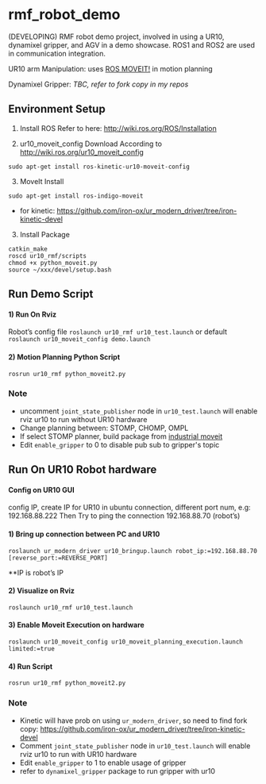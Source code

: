 # rmf_robot_demo
(DEVELOPING) RMF robot demo project, involved in using a UR10, dynamixel gripper, and AGV in a demo showcase.
ROS1 and ROS2 are used in communication integration.

UR10 arm Manipulation: uses [ROS MOVEIT!](https://moveit.ros.org) in motion planning

Dynamixel Gripper: *TBC, refer to fork copy in my repos*


## Environment Setup
1) Install ROS
   Refer to here: http://wiki.ros.org/ROS/Installation

2) ur10_moveit_config Download
According to http://wiki.ros.org/ur10_moveit_config
```
sudo apt-get install ros-kinetic-ur10-moveit-config
````

3) MoveIt Install 
```
sudo apt-get install ros-indigo-moveit
````
* for kinetic:
	https://github.com/iron-ox/ur_modern_driver/tree/iron-kinetic-devel

3) Install Package
```
catkin_make
roscd ur10_rmf/scripts
chmod +x python_moveit.py
source ~/xxx/devel/setup.bash
````

## Run Demo Script

#### 1) Run On Rviz
Robot’s config file
`roslaunch ur10_rmf ur10_test.launch` or default `roslaunch ur10_moveit_config demo.launch`

#### 2) Motion Planning Python Script
```
rosrun ur10_rmf python_moveit2.py
````

### Note
- uncomment `joint_state_publisher` node in `ur10_test.launch` will enable rviz ur10 to run without UR10 hardware 
- Change planning between: STOMP, CHOMP, OMPL
- If select STOMP planner, build package from [industrial moveit](https://github.com/ros-industrial/industrial_moveit)
- Edit `enable_gripper` to 0 to disable pub sub to gripper's topic

## Run On UR10 Robot hardware
#### Config on UR10 GUI
config IP, create IP for UR10 in ubuntu connection, different port num, e.g: 192.168.88.222
Then Try to ping the connection 192.168.88.70 (robot’s)


#### 1) Bring up connection between PC and UR10
```
roslaunch ur_modern_driver ur10_bringup.launch robot_ip:=192.168.88.70 [reverse_port:=REVERSE_PORT]
````
**IP is robot’s IP

#### 2) Visualize on Rviz
```
roslaunch ur10_rmf ur10_test.launch
````

#### 3) Enable Moveit Execution on hardware
```
roslaunch ur10_moveit_config ur10_moveit_planning_execution.launch limited:=true
````

#### 4) Run Script
```
rosrun ur10_rmf python_moveit2.py
````

### Note
- Kinetic will have prob on using `ur_modern_driver`, so need to find fork copy:
	https://github.com/iron-ox/ur_modern_driver/tree/iron-kinetic-devel
- Comment `joint_state_publisher` node in `ur10_test.launch` will enable rviz ur10 to run with UR10 hardware 
- Edit `enable_gripper` to 1 to enable usage of gripper
- refer to `dynamixel_gripper` package to run gripper with ur10
